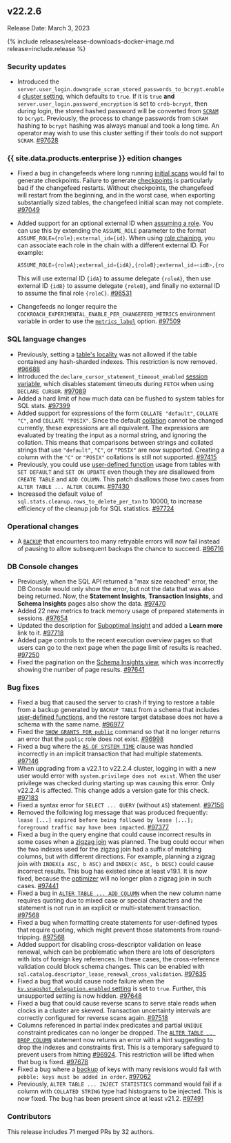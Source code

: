 ## v22.2.6

Release Date: March 3, 2023

{% include releases/release-downloads-docker-image.md release=include.release %}

<h3 id="v22-2-6-security-updates">Security updates</h3>

- Introduced the `server.user_login.downgrade_scram_stored_passwords_to_bcrypt.enabled` [cluster setting](https://www.cockroachlabs.com/docs/v22.2/cluster-settings), which defaults to `true`. If it is `true` **and** `server.user_login.password_encryption` is set to `crdb-bcrypt`, then during login, the stored hashed password will be converted from [`SCRAM`](https://www.cockroachlabs.com/docs/v22.2/security-reference/scram-authentication) to `bcrypt`. Previously, the process to change passwords from `SCRAM` hashing to `bcrypt` hashing was always manual and took a long time. An operator may wish to use this cluster setting if their tools do not support `SCRAM`. [#97628][#97628]

<h3 id="v22-2-6-{{-site.data.products.enterprise-}}-edition-changes">{{ site.data.products.enterprise }} edition changes</h3>

- Fixed a bug in changefeeds where long running [initial scans](https://www.cockroachlabs.com/docs/v22.2/create-changefeed#initial-scan) would fail to generate checkpoints. Failure to generate [checkpoints](https://www.cockroachlabs.com/docs/v22.2/change-data-capture-overview#how-does-an-enterprise-changefeed-work) is particularly bad if the changefeed restarts. Without checkpoints, the changefeed will restart from the beginning, and in the worst case, when exporting substantially sized tables, the changefeed initial scan may not complete. [#97049][#97049]
- Added support for an optional external ID when [assuming a role](https://www.cockroachlabs.com/docs/v22.2/cloud-storage-authentication). You can use this by extending the `ASSUME_ROLE` parameter to the format `ASSUME_ROLE={role};external_id={id}`. When using [role chaining](https://www.cockroachlabs.com/docs/v22.2/cloud-storage-authentication#amazon-s3-role-chaining), you can associate each role in the chain with a different external ID. For example:

    ~~~sql
    ASSUME_ROLE={roleA};external_id={idA},{roleB};external_id=<idB>,{roleC}
    ~~~

    This will use external ID `{idA}` to assume delegate `{roleA}`, then use external ID `{idB}` to assume delegate `{roleB}`, and finally no external ID to assume the final role `{roleC}`. [#96531][#96531]
- Changefeeds no longer require the `COCKROACH_EXPERIMENTAL_ENABLE_PER_CHANGEFEED_METRICS` environment variable in order to use the [`metrics_label`](https://www.cockroachlabs.com/docs/v22.2/monitor-and-debug-changefeeds#using-changefeed-metrics-labels) option. [#97509][#97509]

<h3 id="v22-2-6-sql-language-changes">SQL language changes</h3>

- Previously, setting a [table's locality](https://www.cockroachlabs.com/docs/v22.2/alter-table#set-locality) was not allowed if the table contained any hash-sharded indexes. This restriction is now removed. [#96688][#96688]
- Introduced the `declare_cursor_statement_timeout_enabled` [session variable](https://www.cockroachlabs.com/docs/v22.2/set-vars), which disables statement timeouts during `FETCH` when using `DECLARE CURSOR`. [#97089][#97089]
- Added a hard limit of how much data can be flushed to system tables for SQL stats. [#97399][#97399]
- Added support for expressions of the form `COLLATE "default"`, `COLLATE "C"`, and `COLLATE "POSIX"`. Since the default [collation](https://www.cockroachlabs.com/docs/v22.2/collate) cannot be changed currently, these expressions are all equivalent. The expressions are evaluated by treating the input as a normal string, and ignoring the collation. This means that comparisons between strings and collated strings that use `"default"`, `"C"`, or `"POSIX"` are now supported. Creating a column with the `"C"` or `"POSIX"` collations is still not supported. [#97415][#97415]
- Previously, you could use [user-defined function](https://www.cockroachlabs.com/docs/v22.2/user-defined-functions) usage from tables with `SET DEFAULT` and `SET ON UPDATE` even though they are disallowed from `CREATE TABLE` and `ADD COLUMN`. This patch disallows those two cases from `ALTER TABLE ... ALTER COLUMN`. [#97430][#97430]
- Increased the default value of `sql.stats.cleanup.rows_to_delete_per_txn` to 10000, to increase efficiency of the cleanup job for SQL statistics. [#97724][#97724]

<h3 id="v22-2-6-operational-changes">Operational changes</h3>

- A [`BACKUP`](https://www.cockroachlabs.com/docs/v22.2/backup) that encounters too many retryable errors will now fail instead of pausing to allow subsequent backups the chance to succeed. [#96716][#96716]

<h3 id="v22-2-6-db-console-changes">DB Console changes</h3>

- Previously, when the SQL API returned a "max size reached" error, the DB Console would only show the error, but not the data that was also being returned. Now, the **Statement Insights**, **Transaction Insights**, and **Schema Insights** pages also show the data. [#97470][#97470]
- Added 22 new metrics to track memory usage of prepared statements in sessions. [#97654][#97654]
- Updated the description for [Suboptimal Insight](https://www.cockroachlabs.com/docs/v22.2/ui-insights-page) and added a **Learn more** link to it. [#97718][#97718]
- Added page controls to the recent execution overview pages so that users can go to the next page when the page limit of results is reached. [#97250][#97250]
- Fixed the pagination on the [Schema Insights view](https://www.cockroachlabs.com/docs/v22.2/ui-insights-page#schema-insights-tab), which was incorrectly showing the number of page results. [#97641][#97641]

<h3 id="v22-2-6-bug-fixes">Bug fixes</h3>

- Fixed a bug that caused the server to crash if trying to restore a table from a backup generated by `BACKUP TABLE` from a schema that includes [user-defined functions](https://www.cockroachlabs.com/docs/v22.2/user-defined-functions), and the restore target database does not have a schema with the same name. [#96977][#96977]
- Fixed the [`SHOW GRANTS FOR public`](https://www.cockroachlabs.com/docs/v22.2/show-grants) command so that it no longer returns an error that the `public` role does not exist. [#96998][#96998]
- Fixed a bug where the [`AS OF SYSTEM TIME`](https://www.cockroachlabs.com/docs/v22.2/as-of-system-time) clause was handled incorrectly in an implicit transaction that had multiple statements. [#97146][#97146]
- When upgrading from a v22.1 to v22.2.4 cluster, logging in with a new user would error with `system.privilege does not exist`. When the user privilege was checked during starting up was causing this error. Only v22.2.4 is affected. This change adds a version gate for this check. [#97183][#97183]
- Fixed a syntax error for `SELECT ... QUERY` (without `AS`) statement. [#97156][#97156]
- Removed the following log message that was produced frequently: `lease [...] expired before being followed by lease [...]; foreground traffic may have been impacted`. [#97377][#97377]
- Fixed a bug in the query engine that could cause incorrect results in some cases when a [zigzag join](https://www.cockroachlabs.com/docs/v22.2/joins) was planned. The bug could occur when the two indexes used for the zigzag join had a suffix of matching columns, but with different directions. For example, planning a zigzag join with `INDEX(a ASC, b ASC)` and `INDEX(c ASC, b DESC)` could cause incorrect results. This bug has existed since at least v19.1. It is now fixed, because the [optimizer](https://www.cockroachlabs.com/docs/v22.2/cost-based-optimizer) will no longer plan a zigzag join in such cases. [#97441][#97441]
- Fixed a bug in [`ALTER TABLE ... ADD COLUMN`](https://www.cockroachlabs.com/docs/v22.2/alter-table#add-column) when the new column name requires quoting due to mixed case or special characters and the statement is not run in an explicit or multi-statement transaction. [#97568][#97568]
- Fixed a bug when formatting create statements for user-defined types that require quoting, which might prevent those statements from round-tripping. [#97568][#97568]
- Added support for disabling cross-descriptor validation on lease renewal, which can be problematic when there are lots of descriptors with lots of foreign key references. In these cases, the cross-reference validation could block schema changes. This can be enabled with `sql.catalog.descriptor_lease_renewal_cross_validation`. [#97635][#97635]
- Fixed a bug that would cause node failure when the [`kv.snapshot_delegation.enabled` setting](https://www.cockroachlabs.com/docs/v22.2/cluster-settings) is set to `true`. Further, this unsupported setting is now hidden. [#97648][#97648]
- Fixed a bug that could cause reverse scans to serve stale reads when clocks in a cluster are skewed. Transaction uncertainty intervals are correctly configured for reverse scans again. [#97518][#97518]
- Columns referenced in partial index predicates and partial `UNIQUE` constraint predicates can no longer be dropped. The [`ALTER TABLE .. DROP COLUMN`](https://www.cockroachlabs.com/docs/v22.2/alter-table#drop-column) statement now returns an error with a hint suggesting to drop the indexes and constraints first. This is a temporary safeguard to prevent users from hitting [#96924](https://github.com/cockroachdb/cockroach/issues/96924). This restriction will be lifted when that bug is fixed. [#97678][#97678]
- Fixed a bug where a [backup](https://www.cockroachlabs.com/docs/v22.2/take-backups-with-revision-history-and-restore-from-a-point-in-time) of keys with many revisions would fail with `pebble: keys must be added in order`. [#97062][#97062]
- Previously, `ALTER TABLE ... INJECT STATISTICS` command would fail if a column with `COLLATED STRING` type had histograms to be injected. This is now fixed. The bug has been present since at least v21.2. [#97491][#97491]

<h3 id="v22-2-6-contributors">Contributors</h3>

This release includes 71 merged PRs by 32 authors.

</div>

[#96531]: https://github.com/cockroachdb/cockroach/pull/96531
[#96688]: https://github.com/cockroachdb/cockroach/pull/96688
[#96716]: https://github.com/cockroachdb/cockroach/pull/96716
[#96906]: https://github.com/cockroachdb/cockroach/pull/96906
[#96977]: https://github.com/cockroachdb/cockroach/pull/96977
[#96998]: https://github.com/cockroachdb/cockroach/pull/96998
[#97049]: https://github.com/cockroachdb/cockroach/pull/97049
[#97062]: https://github.com/cockroachdb/cockroach/pull/97062
[#97089]: https://github.com/cockroachdb/cockroach/pull/97089
[#97146]: https://github.com/cockroachdb/cockroach/pull/97146
[#97156]: https://github.com/cockroachdb/cockroach/pull/97156
[#97183]: https://github.com/cockroachdb/cockroach/pull/97183
[#97250]: https://github.com/cockroachdb/cockroach/pull/97250
[#97377]: https://github.com/cockroachdb/cockroach/pull/97377
[#97399]: https://github.com/cockroachdb/cockroach/pull/97399
[#97415]: https://github.com/cockroachdb/cockroach/pull/97415
[#97423]: https://github.com/cockroachdb/cockroach/pull/97423
[#97430]: https://github.com/cockroachdb/cockroach/pull/97430
[#97441]: https://github.com/cockroachdb/cockroach/pull/97441
[#97470]: https://github.com/cockroachdb/cockroach/pull/97470
[#97491]: https://github.com/cockroachdb/cockroach/pull/97491
[#97509]: https://github.com/cockroachdb/cockroach/pull/97509
[#97518]: https://github.com/cockroachdb/cockroach/pull/97518
[#97568]: https://github.com/cockroachdb/cockroach/pull/97568
[#97628]: https://github.com/cockroachdb/cockroach/pull/97628
[#97635]: https://github.com/cockroachdb/cockroach/pull/97635
[#97641]: https://github.com/cockroachdb/cockroach/pull/97641
[#97648]: https://github.com/cockroachdb/cockroach/pull/97648
[#97654]: https://github.com/cockroachdb/cockroach/pull/97654
[#97678]: https://github.com/cockroachdb/cockroach/pull/97678
[#97718]: https://github.com/cockroachdb/cockroach/pull/97718
[#97724]: https://github.com/cockroachdb/cockroach/pull/97724